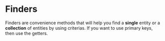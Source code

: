 # Finders

Finders are convenience methods that will help you find a **single** entity or a **collection** of entities by using criterias.  If you want to use primary keys, then use the getters.

